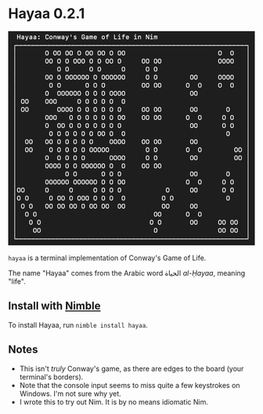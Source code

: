 # Hayaa 0.2.1

![title](title.png)

`hayaa` is a terminal implementation of Conway's Game of Life.

The name "Hayaa" comes from the Arabic word الحياة *al-Ḥayaa*, meaning "life".

## Install with [Nimble](https://github.com/nim-lang/nimble)

To install Hayaa, run `nimble install hayaa`.

## Notes
* This isn't *truly* Conway's game, as there are edges to the board (your terminal's borders).
* Note that the console input seems to miss quite a few keystrokes on Windows. I'm not sure why yet.
* I wrote this to try out Nim. It is by no means idiomatic Nim.
